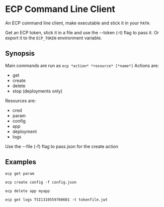 # ECP Command Line Client

An ECP command line client, make executable and stick it in your `PATH`.

Get an ECP token, stick it in a file and use the --token (-t) flag to pass it. 
Or export it to the `ECP_TOKEN` environment variable.

## Synopsis

Main commands are run as `ecp *action* *resource* [*name*]`
Actions are: 
 - get
 - create
 - delete
 - stop (deployments only)

Resources are: 
 - cred
 - param
 - config
 - app
 - deployment
 - logs

Use the --file (-f) flag to pass json for the create action

## Examples

`ecp get param`

`ecp create config -f config.json`

`ecp delete app myapp`

`ecp get logs TSI1310559760601 -t tokenfile.jwt`
